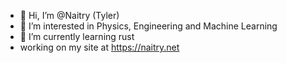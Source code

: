 - 👋 Hi, I’m @Naitry (Tyler)
- 👀 I’m interested in Physics, Engineering and Machine Learning
- 🌱 I’m currently learning rust
- working on my site at https://naitry.net



<!---
Naitry/Naitry is a ✨ special ✨ repository because its `README.md` (this file) appears on your GitHub profile.
You can click the Preview link to take a look at your changes.
--->
